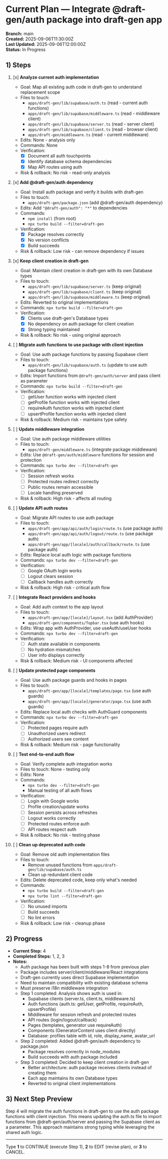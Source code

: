 # Current Plan — Integrate @draft-gen/auth package into draft-gen app

**Branch:** main  
**Created:** 2025-09-06T11:30:00Z  
**Last Updated:** 2025-09-06T12:00:00Z  
**Status:** In Progress

## 1) Steps

1. [x] **Analyze current auth implementation**
   - Goal: Map all existing auth code in draft-gen to understand replacement scope
   - Files to touch: 
     - `apps/draft-gen/lib/supabase/auth.ts` (read - current auth functions)
     - `apps/draft-gen/lib/supabase/middleware.ts` (read - middleware client)
     - `apps/draft-gen/lib/supabase/server.ts` (read - server client)
     - `apps/draft-gen/lib/supabase/client.ts` (read - browser client)
     - `apps/draft-gen/middleware.ts` (read - current middleware)
   - Edits: None - analysis only
   - Commands: None
   - Verification:
     - [x] Document all auth touchpoints
     - [x] Identify database schema dependencies
     - [x] Map API routes using auth
   - Risk & rollback: No risk - read-only analysis

2. [x] **Add @draft-gen/auth dependency**
   - Goal: Install auth package and verify it builds with draft-gen
   - Files to touch:
     - `apps/draft-gen/package.json` (add @draft-gen/auth dependency)
   - Edits: Add `"@draft-gen/auth": "*"` to dependencies
   - Commands: 
     - `npm install` (from root)
     - `npx turbo build --filter=draft-gen`
   - Verification:
     - [x] Package resolves correctly
     - [x] No version conflicts
     - [x] Build succeeds
   - Risk & rollback: Low risk - can remove dependency if issues

3. [x] **Keep client creation in draft-gen**
   - Goal: Maintain client creation in draft-gen with its own Database types
   - Files to touch:
     - `apps/draft-gen/lib/supabase/server.ts` (keep original)
     - `apps/draft-gen/lib/supabase/client.ts` (keep original)
     - `apps/draft-gen/lib/supabase/middleware.ts` (keep original)
   - Edits: Reverted to original implementations
   - Commands: `npx turbo build --filter=draft-gen`
   - Verification:
     - [x] Clients use draft-gen's Database types
     - [x] No dependency on auth package for client creation
     - [x] Strong typing maintained
   - Risk & rollback: No risk - using original approach

4. [ ] **Migrate auth functions to use package with client injection**
   - Goal: Use auth package functions by passing Supabase client
   - Files to touch:
     - `apps/draft-gen/lib/supabase/auth.ts` (update to use auth package functions)
   - Edits: Import functions from `@draft-gen/auth/server` and pass client as parameter
   - Commands: `npx turbo build --filter=draft-gen`
   - Verification:
     - [ ] getUser function works with injected client
     - [ ] getProfile function works with injected client
     - [ ] requireAuth function works with injected client
     - [ ] upsertProfile function works with injected client
   - Risk & rollback: Medium risk - maintains type safety

5. [ ] **Update middleware integration**
   - Goal: Use auth package middleware utilities
   - Files to touch:
     - `apps/draft-gen/middleware.ts` (integrate package middleware)
   - Edits: Use `@draft-gen/auth/middleware` functions for session and protection
   - Commands: `npx turbo dev --filter=draft-gen`
   - Verification:
     - [ ] Session refresh works
     - [ ] Protected routes redirect correctly
     - [ ] Public routes remain accessible
     - [ ] Locale handling preserved
   - Risk & rollback: High risk - affects all routing

6. [ ] **Update API auth routes**
   - Goal: Migrate API routes to use auth package
   - Files to touch:
     - `apps/draft-gen/app/api/auth/login/route.ts` (use package auth)
     - `apps/draft-gen/app/api/auth/logout/route.ts` (use package auth)
     - `apps/draft-gen/app/[locale]/auth/callback/route.ts` (use package auth)
   - Edits: Replace local auth logic with package functions
   - Commands: `npx turbo dev --filter=draft-gen`
   - Verification:
     - [ ] Google OAuth login works
     - [ ] Logout clears session
     - [ ] Callback handles auth correctly
   - Risk & rollback: High risk - critical auth flow

7. [ ] **Integrate React providers and hooks**
   - Goal: Add auth context to the app layout
   - Files to touch:
     - `apps/draft-gen/app/[locale]/layout.tsx` (add AuthProvider)
     - `apps/draft-gen/components/Topbar.tsx` (use auth hooks)
   - Edits: Wrap app with AuthProvider, use useAuth/useUser hooks
   - Commands: `npx turbo dev --filter=draft-gen`
   - Verification:
     - [ ] Auth state available in components
     - [ ] No hydration mismatches
     - [ ] User info displays correctly
   - Risk & rollback: Medium risk - UI components affected

8. [ ] **Update protected page components**
   - Goal: Use auth package guards and hooks in pages
   - Files to touch:
     - `apps/draft-gen/app/[locale]/templates/page.tsx` (use auth guards)
     - `apps/draft-gen/app/[locale]/generator/page.tsx` (use auth guards)
   - Edits: Replace local auth checks with AuthGuard components
   - Commands: `npx turbo dev --filter=draft-gen`
   - Verification:
     - [ ] Protected pages require auth
     - [ ] Unauthorized users redirect
     - [ ] Authorized users see content
   - Risk & rollback: Medium risk - page functionality

9. [ ] **Test end-to-end auth flow**
   - Goal: Verify complete auth integration works
   - Files to touch: None - testing only
   - Edits: None
   - Commands: 
     - `npx turbo dev --filter=draft-gen`
     - Manual testing of all auth flows
   - Verification:
     - [ ] Login with Google works
     - [ ] Profile creation/update works
     - [ ] Session persists across refreshes
     - [ ] Logout works correctly
     - [ ] Protected routes enforce auth
     - [ ] API routes respect auth
   - Risk & rollback: No risk - testing phase

10. [ ] **Clean up deprecated auth code**
    - Goal: Remove old auth implementation files
    - Files to touch:
      - Remove unused functions from `apps/draft-gen/lib/supabase/auth.ts`
      - Clean up redundant client code
    - Edits: Delete deprecated code, keep only what's needed
    - Commands: 
      - `npx turbo build --filter=draft-gen`
      - `npx turbo lint --filter=draft-gen`
    - Verification:
      - [ ] No unused imports
      - [ ] Build succeeds
      - [ ] No lint errors
    - Risk & rollback: Low risk - cleanup phase

## 2) Progress

- **Current Step:** 4
- **Completed Steps:** 1, 2, 3
- **Notes:**
  - Auth package has been built with steps 1-8 from previous plan
  - Package includes server/client/middleware/React integrations
  - Draft-gen currently uses direct Supabase implementation
  - Need to maintain compatibility with existing database schema
  - Must preserve i18n middleware integration
  - Step 1 completed: Analysis shows auth is used in:
    - Supabase clients (server.ts, client.ts, middleware.ts)
    - Auth functions (auth.ts: getUser, getProfile, requireAuth, upsertProfile)
    - Middleware for session refresh and protected routes
    - API routes (login/logout/callback)
    - Pages (templates, generator use requireAuth)
    - Components (GeneratorContent uses client directly)
    - Database: profiles table with id, role, display_name, avatar_url
  - Step 2 completed: Added @draft-gen/auth dependency to package.json
    - Package resolves correctly in node_modules
    - Build succeeds with auth package included
  - Step 3 completed: Decided to keep client creation in draft-gen
    - Better architecture: auth package receives clients instead of creating them
    - Each app maintains its own Database types
    - Reverted to original client implementations

## 3) Next Step Preview

Step 4 will migrate the auth functions in draft-gen to use the auth package functions with client injection. This means updating the auth.ts file to import functions from @draft-gen/auth/server and passing the Supabase client as a parameter. This approach maintains strong typing while leveraging the shared auth logic.

---

Type **1** to CONTINUE (execute Step 1), **2** to EDIT (revise plan), or **3** to CANCEL.